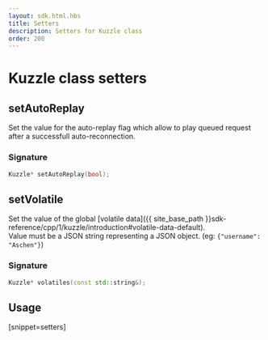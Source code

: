 ```yaml
---
layout: sdk.html.hbs
title: Setters
description: Setters for Kuzzle class
order: 200
---
```


# Kuzzle class setters

## setAutoReplay

Set the value for the auto-replay flag which allow to play queued request after a successfull auto-reconnection.

### Signature

```cpp
Kuzzle* setAutoReplay(bool);
```

## setVolatile

Set the value of the global [volatile data]({{ site_base_path }}sdk-reference/cpp/1/kuzzle/introduction#volatile-data-default).  
Value must be a JSON string representing a JSON object. (eg: `{"username": "Aschen"}`)

### Signature

```cpp
Kuzzle* volatiles(const std::string&);
```

## Usage

[snippet=setters]

